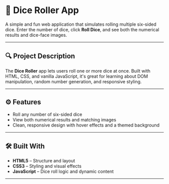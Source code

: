 # 🎲 Dice Roller App

A simple and fun web application that simulates rolling multiple six-sided dice. Enter the number of dice, click **Roll Dice**, and see both the numerical results and dice-face images.

---

## 🔍 Project Description

The **Dice Roller** app lets users roll one or more dice at once. Built with HTML, CSS, and vanilla JavaScript, it's great for learning about DOM manipulation, random number generation, and responsive styling.

---

## ⚙️ Features

- Roll any number of six-sided dice
- View both numerical results and matching images
- Clean, responsive design with hover effects and a themed background

---

## 🛠️ Built With

- **HTML5** – Structure and layout  
- **CSS3** – Styling and visual effects  
- **JavaScript** – Dice roll logic and dynamic content

---
